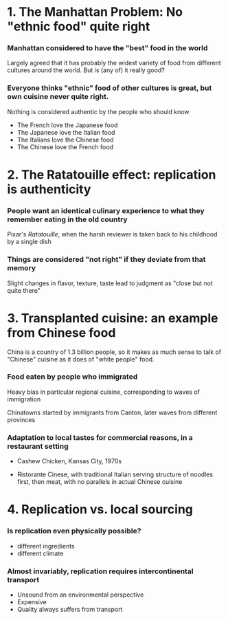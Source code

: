 # 1. The Manhattan Problem: No "ethnic food" quite right

### Manhattan considered to have the "best" food in the world

Largely agreed that it has probably the widest variety of food from different cultures around the world. But is (any of) it really good?

### Everyone thinks "ethnic" food of other cultures is great, but own cuisine never quite right.

Nothing is considered authentic by the people who should know

+ The French love the Japanese food   
+ The Japanese love the Italian food
+ The Italians love the Chinese food
+ The Chinese love the French food

# 2. The Ratatouille effect: replication is authenticity

### People want an identical culinary experience to what they remember eating in the old country

Pixar's _Ratatouille_, when the harsh reviewer is taken back to his childhood by a single dish

### Things are considered "not right" if they deviate from that memory

Slight changes in flavor, texture, taste lead to judgment as "close but not quite there"

# 3. Transplanted cuisine: an example from Chinese food

China is a country of 1.3 billion people, so it makes as much sense to talk of 
"Chinese" cuisine as it does of "white people" food. 

### Food eaten by people who immigrated

Heavy bias in particular regional cuisine, corresponding to waves of immigration

Chinatowns started by immigrants from Canton, later waves from different provinces

### Adaptation to local tastes for commercial reasons, in a restaurant setting

+ Cashew Chicken, Kansas City, 1970s

+ Ristorante Cinese, with traditional Italian serving structure of noodles first, then meat, with no parallels in actual Chinese cuisine

# 4. Replication vs. local sourcing

### Is replication even physically possible? 

+ different ingredients
+ different climate

### Almost invariably, replication requires intercontinental transport

+ Unsound from an environmental perspective
+ Expensive
+ Quality always suffers from transport

